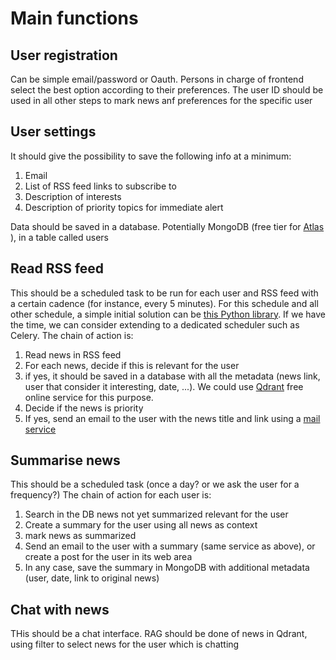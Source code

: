 # Main functions

## User registration
Can be simple email/password or Oauth. Persons in charge of frontend select the best option according to their preferences.
The user ID should be used in all other steps to mark news anf preferences for the specific user

## User settings
It should give the possibility to save the following info at a minimum:
1. Email
2. List of RSS feed links to subscribe to
3. Description of interests
4. Description of priority topics for immediate alert

Data should be saved in a database. Potentially MongoDB (free tier for [Atlas](https://www.mongodb.com/products/platform/atlas-database) ), in a table called users

## Read RSS feed
This should be a scheduled task to be run for each user and RSS feed with a certain cadence (for instance, every 5 minutes).
For this schedule and all other schedule, a simple initial solution can be [this Python library](https://schedule.readthedocs.io/en/stable/). If we have the time, we can consider extending to a dedicated scheduler such as Celery.
The chain of action is:
1. Read news in RSS feed
2. For each news, decide if this is relevant for the user 
3. if yes, it should be saved in a database with all the metadata (news link, user that consider it interesting, date, ...). We could use [Qdrant](https://qdrant.tech/) free online service for this purpose.
4. Decide if the news is priority
5. If yes, send an email to the user with the news title and link using a [mail service](https://geekflare.com/software/marketing/transactional-email-services-free/)

## Summarise news
This should be a scheduled task (once a day? or we ask the user for a frequency?)
The chain of action for each user is:
1. Search in the DB news not yet summarized relevant for the user
2. Create a summary for the user using all news as context
3. mark news as summarized
4. Send an email to the user with a summary (same service as above), or create a post for the user in its web area
5. In any case, save the summary in MongoDB with additional metadata (user, date, link to original news)

## Chat with news
THis should be a chat interface.
RAG should be done of news in Qdrant, using filter to select news for the user which is chatting
